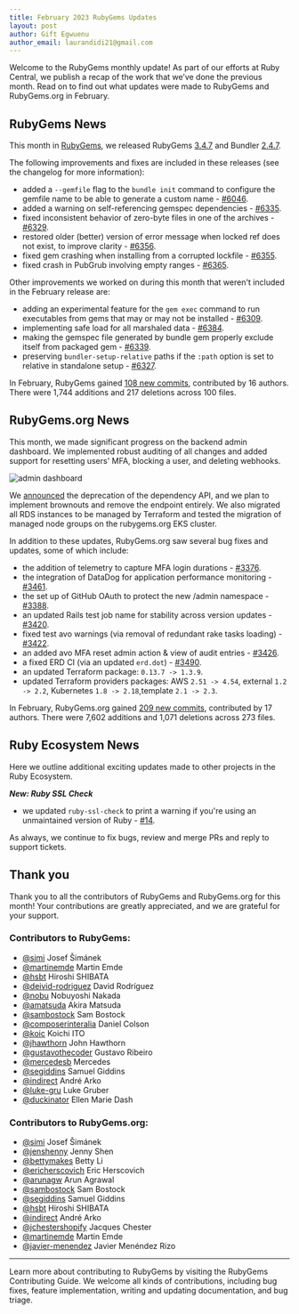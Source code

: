 ```yaml
---
title: February 2023 RubyGems Updates
layout: post
author: Gift Egwuenu
author_email: laurandidi21@gmail.com
---
```


Welcome to the RubyGems monthly update! As part of our efforts at Ruby Central, we publish a recap of the work that we’ve done the previous month. Read on to find out what updates were made to RubyGems and RubyGems.org in February.

## RubyGems News

This month in [RubyGems](https://github.com/rubygems/rubygems), we released RubyGems [3.4.7](https://github.com/rubygems/rubygems/blob/master/CHANGELOG.md#347--2023-02-15) and Bundler [2.4.7](https://github.com/rubygems/rubygems/blob/master/bundler/CHANGELOG.md#247-february-15-2023).

The following improvements and fixes are included in these releases (see the changelog for more information):

- added a `--gemfile` flag to the `bundle init` command to configure the gemfile name to be able to generate a custom name - [#6046](https://github.com/rubygems/rubygems/pull/6046).
- added a warning on self-referencing gemspec dependencies - [#6335](https://github.com/rubygems/rubygems/pull/6335).
- fixed inconsistent behavior of zero-byte files in one of the archives - [#6329](https://github.com/rubygems/rubygems/pull/6329). 
- restored older (better) version of error message when locked ref does not exist, to improve clarity - [#6356](https://github.com/rubygems/rubygems/pull/6356).
- fixed gem crashing when installing from a corrupted lockfile - [#6355](https://github.com/rubygems/rubygems/pull/6355).
- fixed crash in PubGrub involving empty ranges - [#6365](https://github.com/rubygems/rubygems/pull/6365).

Other improvements we worked on during this month that weren't included in the February release are:

- adding an experimental feature for the `gem exec` command to run executables from gems that may or may not be installed - [#6309](https://github.com/rubygems/rubygems/pull/6309).
- implementing safe load for all marshaled data - [#6384](https://github.com/rubygems/rubygems/pull/6384).
- making the gemspec file generated by bundle gem properly exclude itself from packaged gem - [#6339](https://github.com/rubygems/rubygems/pull/6339).
- preserving `bundler-setup-relative` paths if the `:path` option is set to relative in standalone setup - [#6327](https://github.com/rubygems/rubygems/pull/6327).

In February, RubyGems gained [108 new commits](https://github.com/rubygems/rubygems/compare/master@%7B2023-02-01%7D...master@%7B2023-02-28%7D), contributed by 16 authors. There were 1,744 additions and 217 deletions across 100 files.

## RubyGems.org News

This month, we made significant progress on the backend admin dashboard. We implemented robust auditing of all changes and added support for resetting users' MFA, blocking a user, and deleting webhooks. 

![admin dashboard](https://res.cloudinary.com/lauragift/image/upload/w_650,h_400/v1678818813/image_el5xjy.png)

We [announced](https://blog.rubygems.org/2023/02/22/dependency-api-deprecation.html) the deprecation of the dependency API, and we plan to implement brownouts and remove the endpoint entirely. We also migrated all RDS instances to be managed by Terraform and tested the migration of managed node groups on the rubygems.org EKS cluster.

In addition to these updates, RubyGems.org saw several bug fixes and updates, some of which include:

- the addition of telemetry to capture MFA login durations - [#3376](https://github.com/rubygems/rubygems.org/pull/3376).
- the integration of DataDog for application performance monitoring - [#3461](https://github.com/rubygems/rubygems.org/pull/3461).
- the set up of GitHub OAuth to protect the new /admin namespace - [#3388](https://github.com/rubygems/rubygems.org/pull/3388).
- an updated Rails test job name for stability across version updates - [#3420](https://github.com/rubygems/rubygems.org/pull/3420).
- fixed test avo warnings (via removal of redundant rake tasks loading) - [#3422](https://github.com/rubygems/rubygems.org/pull/3422).
- an added avo MFA reset admin action & view of audit entries - [#3426](https://github.com/rubygems/rubygems.org/pull/3426).
- a fixed ERD CI (via an updated `erd.dot`) - [#3490](https://github.com/rubygems/rubygems.org/pull/3490).
- an updated Terraform package: `0.13.7 -> 1.3.9`.
- updated Terraform providers packages: AWS `2.51 -> 4.54`, external `1.2 -> 2.2`, Kubernetes `1.8 -> 2.18`,template `2.1 -> 2.3`.

In February, RubyGems.org gained [209 new commits](https://github.com/rubygems/rubygems.org/compare/master@%7B2023-02-01%7D...master@%7B2023-02-28%7D), contributed by 17 authors. There were 7,602 additions and 1,071 deletions across 273 files.

## Ruby Ecosystem News 

Here we outline additional exciting updates made to other projects in the Ruby Ecosystem.

***New: Ruby SSL Check*** 

- we updated `ruby-ssl-check` to print a warning if you're using an unmaintained version of Ruby - [#14](https://github.com/rubygems/ruby-ssl-check/pull/14).

As always, we continue to fix bugs, review and merge PRs and reply to support tickets.

## Thank you

Thank you to all the contributors of RubyGems and RubyGems.org for this month! Your contributions are greatly appreciated, and we are grateful for your support.

### Contributors to RubyGems:

- [@simi](https://github.com/simi) Josef Šimánek
- [@martinemde](https://github.com/martinemde) Martin Emde
- [@hsbt](https://github.com/hsbt) Hiroshi SHIBATA
- [@deivid-rodriguez](https://github.com/deivid-rodriguez) David Rodríguez
- [@nobu](https://github.com/nobu) Nobuyoshi Nakada
- [@amatsuda](https://github.com/amatsuda) Akira Matsuda
- [@sambostock](https://github.com/sambostock) Sam Bostock
- [@composerinteralia](https://github.com/composerinteralia) Daniel Colson
- [@koic](https://github.com/koic) Koichi ITO
- [@jhawthorn](https://github.com/jhawthorn) John Hawthorn
- [@gustavothecoder](https://github.com/gustavothecoder) Gustavo Ribeiro
- [@mercedesb](https://github.com/mercedesb) Mercedes
- [@segiddins](https://github.com/segiddins) Samuel Giddins
- [@indirect](https://github.com/indirect) André Arko
- [@luke-gru](https://github.com/luke-gru) Luke Gruber
- [@duckinator](https://github.com/duckinator) Ellen Marie Dash

### Contributors to RubyGems.org:

- [@simi](https://github.com/simi) Josef Šimánek
- [@jenshenny](https://github.com/jenshenny) Jenny Shen
- [@bettymakes](https://github.com/bettymakes) Betty Li
- [@ericherscovich](https://github.com/ericherscovich) Eric Herscovich
- [@arunagw](https://github.com/arunagw) Arun Agrawal
- [@sambostock](https://github.com/sambostock) Sam Bostock
- [@segiddins](https://github.com/segiddins) Samuel Giddins
- [@hsbt](https://github.com/hsbt) Hiroshi SHIBATA
- [@indirect](https://github.com/indirect) André Arko
- [@jchestershopify](https://github.com/jchestershopify) Jacques Chester
- [@martinemde](https://github.com/martinemde) Martin Emde
- [@javier-menendez](https://github.com/javier-menendez) Javier Menéndez Rizo

---
Learn more about contributing to RubyGems by visiting the RubyGems Contributing Guide. We welcome all kinds of contributions, including bug fixes, feature implementation, writing and updating documentation, and bug triage.
